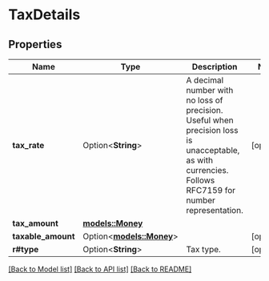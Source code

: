 # TaxDetails

## Properties

Name | Type | Description | Notes
------------ | ------------- | ------------- | -------------
**tax_rate** | Option<**String**> | A decimal number with no loss of precision. Useful when precision loss is unacceptable, as with currencies. Follows RFC7159 for number representation. | [optional]
**tax_amount** | [**models::Money**](Money.md) |  | 
**taxable_amount** | Option<[**models::Money**](Money.md)> |  | [optional]
**r#type** | Option<**String**> | Tax type. | [optional]

[[Back to Model list]](../README.md#documentation-for-models) [[Back to API list]](../README.md#documentation-for-api-endpoints) [[Back to README]](../README.md)


